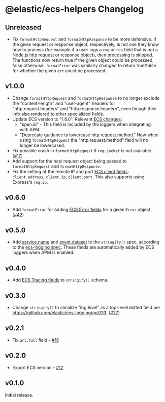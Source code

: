 # @elastic/ecs-helpers Changelog

## Unreleased

- Fix `formatHttpRequest` and `formatHttpResponse` to be more defensive. If
  the given request or response object, respectively, is not one they know
  how to process (for example if a user logs a `req` or `res` field that
  is not a Node.js http request or response object), then processing is skipped.
  The functions now return true if the given object could be processed,
  false otherwise. `formatError` was similarly changed to return true/false for
  whether the given `err` could be processed.

## v1.0.0

- Change `formatHttpRequest` and `formatHttpResponse` to no longer exclude
  the "content-length" and "user-agent" headers for "http.request.headers"
  and "http.response.headers", even though their info also rendered to
  other specialized fields.
- Update ECS version to "1.6.0". Relevant [ECS changes](https://github.com/elastic/ecs/blob/master/CHANGELOG.md#160):
  - "span.id" - This field is included by the loggers when integrating with APM.
  - "Deprecate guidance to lowercase http.request.method."
    Now when using `formatHttpRequest` the "http.request.method" field will no
    longer be lowercased.
- Fix possible crash in `formatHttpRequest` if `req.socket` is not available.
  ([#17](https://github.com/elastic/ecs-logging-nodejs/issues/17))
- Add support for the hapi request object being passed to `formatHttpRequest`
  and `formatHttpResponse`.
- Fix the setting of the remote IP and port
  [ECS client fields](https://www.elastic.co/guide/en/ecs/current/ecs-client.html):
  `client.address`, `client.ip`, `client.port`. This also supports using
  Express's `req.ip`.

## v0.6.0

- Add `formatError` for adding [ECS Error fields](https://www.elastic.co/guide/en/ecs/current/ecs-error.html)
  for a given `Error` object.
  ([#42](https://github.com/elastic/ecs-logging-nodejs/pull/42))

## v0.5.0

- Add [service.name](https://www.elastic.co/guide/en/ecs/current/ecs-service.html#field-service-name)
  and [event.dataset](https://www.elastic.co/guide/en/ecs/current/ecs-event.html#field-event-dataset)
  to the `stringify()` spec, according to the
  [ecs-logging spec](https://github.com/elastic/ecs-logging/blob/7fc00daf3da87e749b0053c592eca61a38afc6ce/spec/spec.json#L62-L87).
  These fields are automatically added by ECS loggers when APM is enabled.

## v0.4.0

- Add [ECS Tracing fields](https://www.elastic.co/guide/en/ecs/current/ecs-tracing.html)
  to `stringify()` schema.

## v0.3.0

- Change `stringify()` to serialize "log.level" as a top-level dotted field
  per <https://github.com/elastic/ecs-logging/pull/33>.
  ([#27](https://github.com/elastic/ecs-logging-nodejs/pull/27))

## v0.2.1

- Fix `url.full` field - [#16](https://github.com/elastic/ecs-logging-nodejs/pull/16)

## v0.2.0

- Export ECS version - [#12](https://github.com/elastic/ecs-logging-nodejs/pull/12)

## v0.1.0

Initial release.

